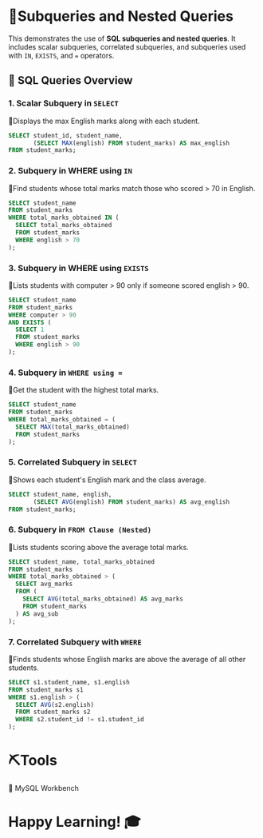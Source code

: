 # 🎯Subqueries and Nested Queries

This demonstrates the use of **SQL subqueries and nested queries**. It includes scalar subqueries, correlated subqueries, and subqueries used with `IN`, `EXISTS`, and `=` operators.

## 📌 SQL Queries Overview

### 1. Scalar Subquery in `SELECT`

🔹Displays the max English marks along with each student.
```sql
SELECT student_id, student_name,
       (SELECT MAX(english) FROM student_marks) AS max_english
FROM student_marks;
```
### 2. Subquery in WHERE using `IN`
   
🔹Find students whose total marks match those who scored > 70 in English.
```sql
SELECT student_name
FROM student_marks
WHERE total_marks_obtained IN (
  SELECT total_marks_obtained
  FROM student_marks
  WHERE english > 70
);
```
### 3. Subquery in WHERE using `EXISTS`
   
🔹Lists students with computer > 90 only if someone scored english > 90.
```sql
SELECT student_name
FROM student_marks
WHERE computer > 90
AND EXISTS (
  SELECT 1
  FROM student_marks
  WHERE english > 90
);
```
### 4. Subquery in `WHERE using =`
   
🔹Get the student with the highest total marks.
```sql
SELECT student_name
FROM student_marks
WHERE total_marks_obtained = (
  SELECT MAX(total_marks_obtained)
  FROM student_marks
);
```
### 5. Correlated Subquery in `SELECT`
   
🔹Shows each student's English mark and the class average.
```sql
SELECT student_name, english,
       (SELECT AVG(english) FROM student_marks) AS avg_english
FROM student_marks;
```
### 6. Subquery in `FROM Clause (Nested)`
   
🔹Lists students scoring above the average total marks.
```sql
SELECT student_name, total_marks_obtained
FROM student_marks
WHERE total_marks_obtained > (
  SELECT avg_marks
  FROM (
    SELECT AVG(total_marks_obtained) AS avg_marks
    FROM student_marks
  ) AS avg_sub
);
```
### 7. Correlated Subquery with `WHERE`
   
🔹Finds students whose English marks are above the average of all other students.
```sql
SELECT s1.student_name, s1.english
FROM student_marks s1
WHERE s1.english > (
  SELECT AVG(s2.english)
  FROM student_marks s2
  WHERE s2.student_id != s1.student_id
);
```
# ⛏️Tools
🔹 MySQL Workbench

# **Happy Learning! 🎓**
